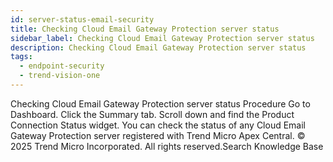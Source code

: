 ```yaml
---
id: server-status-email-security
title: Checking Cloud Email Gateway Protection server status
sidebar_label: Checking Cloud Email Gateway Protection server status
description: Checking Cloud Email Gateway Protection server status
tags:
  - endpoint-security
  - trend-vision-one
---
```


 Checking Cloud Email Gateway Protection server status Procedure Go to Dashboard. Click the Summary tab. Scroll down and find the Product Connection Status widget. You can check the status of any Cloud Email Gateway Protection server registered with Trend Micro Apex Central. © 2025 Trend Micro Incorporated. All rights reserved.Search Knowledge Base